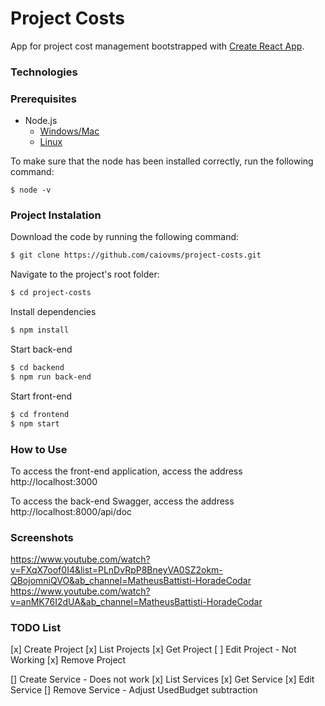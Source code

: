 # Project Costs

App for project cost management bootstrapped with [Create React App](https://github.com/facebook/create-react-app).

### Technologies

### Prerequisites

- Node.js
  - [Windows/Mac](https://nodejs.org/en/download)
  - [Linux](https://www.digitalocean.com/community/tutorials/how-to-install-node-js-on-ubuntu-20-04)

To make sure that the node has been installed correctly, run the following command:

    $ node -v
    
### Project Instalation

Download the code by running the following command:

```sh
$ git clone https://github.com/caiovms/project-costs.git
```

Navigate to the project's root folder:

```sh
$ cd project-costs
```
Install dependencies

```sh
$ npm install
```

Start back-end
```sh
$ cd backend
$ npm run back-end
```
Start front-end
```sh
$ cd frontend
$ npm start
```

### How to Use
To access the front-end application, access the address http://localhost:3000

To access the back-end Swagger, access the address http://localhost:8000/api/doc

### Screenshots

https://www.youtube.com/watch?v=FXqX7oof0I4&list=PLnDvRpP8BneyVA0SZ2okm-QBojomniQVO&ab_channel=MatheusBattisti-HoradeCodar
https://www.youtube.com/watch?v=anMK76I2dUA&ab_channel=MatheusBattisti-HoradeCodar

### TODO List

[x] Create Project
[x] List Projects
[x] Get Project
[ ] Edit Project - Not Working
[x] Remove Project

[] Create Service - Does not work
[x] List Services
[x] Get Service
[x] Edit Service
[] Remove Service - Adjust UsedBudget subtraction